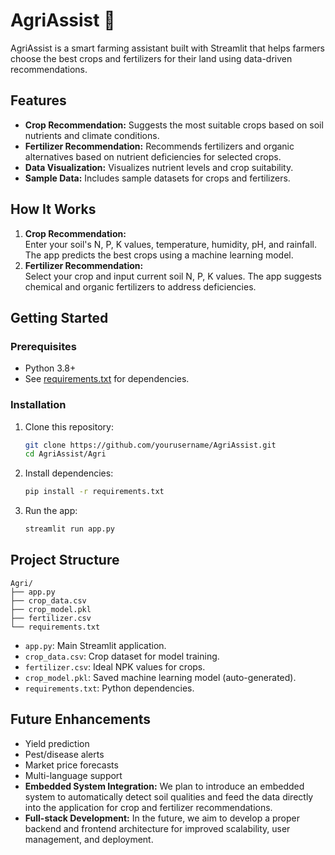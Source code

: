# AgriAssist 🌱

AgriAssist is a smart farming assistant built with Streamlit that helps farmers choose the best crops and fertilizers for their land using data-driven recommendations.

## Features

- **Crop Recommendation:** Suggests the most suitable crops based on soil nutrients and climate conditions.
- **Fertilizer Recommendation:** Recommends fertilizers and organic alternatives based on nutrient deficiencies for selected crops.
- **Data Visualization:** Visualizes nutrient levels and crop suitability.
- **Sample Data:** Includes sample datasets for crops and fertilizers.

## How It Works

1. **Crop Recommendation:**  
   Enter your soil's N, P, K values, temperature, humidity, pH, and rainfall. The app predicts the best crops using a machine learning model.
2. **Fertilizer Recommendation:**  
   Select your crop and input current soil N, P, K values. The app suggests chemical and organic fertilizers to address deficiencies.

## Getting Started

### Prerequisites

- Python 3.8+
- See [requirements.txt](requirements.txt) for dependencies.

### Installation

1. Clone this repository:
    ```sh
    git clone https://github.com/yourusername/AgriAssist.git
    cd AgriAssist/Agri
    ```

2. Install dependencies:
    ```sh
    pip install -r requirements.txt
    ```

3. Run the app:
    ```sh
    streamlit run app.py
    ```

## Project Structure

```
Agri/
├── app.py
├── crop_data.csv
├── crop_model.pkl
├── fertilizer.csv
└── requirements.txt
```

- `app.py`: Main Streamlit application.
- `crop_data.csv`: Crop dataset for model training.
- `fertilizer.csv`: Ideal NPK values for crops.
- `crop_model.pkl`: Saved machine learning model (auto-generated).
- `requirements.txt`: Python dependencies.


## Future Enhancements

- Yield prediction
- Pest/disease alerts
- Market price forecasts
- Multi-language support
- **Embedded System Integration:** We plan to introduce an embedded system to automatically detect soil qualities and feed the data directly into the application for crop and fertilizer recommendations.
- **Full-stack Development:** In the future, we aim to develop a proper backend and frontend architecture for improved scalability, user management, and deployment.
